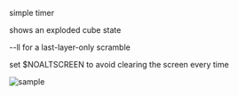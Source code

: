 simple timer

shows an exploded cube state

--ll for a last-layer-only scramble

set $NOALTSCREEN to avoid clearing the screen every time

![sample](https://i.imgur.com/2LCvnLM.png)
